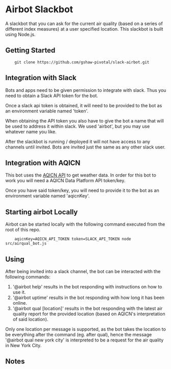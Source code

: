 # Airbot Slackbot #

A slackbot that you can ask for the current air quality (based on a series of different index measures) at a user specified location. This slackbot is built using Node.js.

## Getting Started ##

```
    git clone https://github.com/gshaw-pivotal/slack-airbot.git
```

## Integration with Slack ##

Bots and apps need to be given permission to integrate with slack. Thus you need to obtain a Slack API token for the bot.

Once a slack api token is obtained, it will need to be provided to the bot as an environment variable named 'token'.

When obtaining the API token you also have to give the bot a name that will be used to address it within slack. We used 'airbot', but you may use whatever name you like.

After the slackbot is running / deployed it will not have access to any channels until invited. Bots are invited just the same as any other slack user.

## Integration with AQICN ##

This bot uses the [AQICN API](https://http://aqicn.org/json-api/doc/) to get weather data. In order for this bot to work you will need a AQICN Data Platform API token/key.

Once you have said token/key, you will need to provide it to the bot as an environment variable named 'aqicnKey'.

## Starting airbot Locally ##

Airbot can be started locally with the following command executed from the root of this repo.

```
    aqicnKey=AQICN_API_TOKEN token=SLACK_API_TOKEN node src/airqual_bot.js
```

## Using ##

After being invited into a slack channel, the bot can be interacted with the following commands:

1. '@airbot help' results in the bot responding with instructions on how to use it.
2. '@airbot uptime' results in the bot responding with how long it has been online.
3. '@airbot qual [location]' results in the bot responding with the latest air quality report for the provided location (based on AQICN's interpretation of said location).

Only one location per message is supported, as the bot takes the location to be everything after the command (eg. after qual), hence the message '@airbot qual new york city' is interpreted to be a request for the air quality in New York City.

## Notes ##
